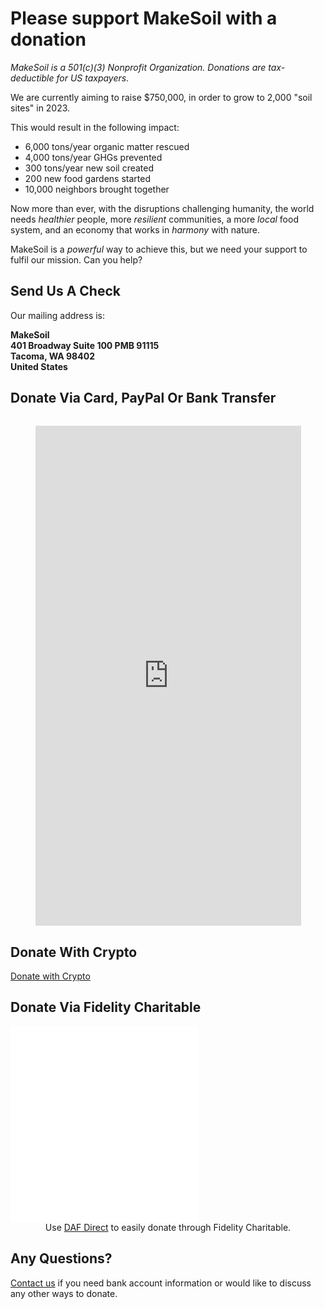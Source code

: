 # Please support MakeSoil with a donation

_MakeSoil is a 501(c)(3) Nonprofit Organization. Donations are tax-deductible for US taxpayers._

We are currently aiming to raise $750,000, in order to grow to 2,000 "soil sites" in 2023.

This would result in the following impact:

- 6,000 tons/year organic matter rescued
- 4,000 tons/year GHGs prevented
- 300 tons/year new soil created
- 200 new food gardens started
- 10,000 neighbors brought together

Now more than ever, with the disruptions challenging humanity, the world needs _healthier_ people, more _resilient_ communities, a more _local_ food system, and an economy that works in _harmony_ with nature.

MakeSoil is a _powerful_ way to achieve this, but we need your support to fulfil our mission. Can you help? 

## Send Us A Check

Our mailing address is:
<div style="font-weight: bold;">
MakeSoil<br />
401 Broadway Suite 100 PMB 91115
<br />
Tacoma, WA 98402
<br />
United States
</div>

## Donate Via Card, PayPal Or Bank Transfer

<div style="text-align: center;margin-top: 2rem;">
  <script src="https://donorbox.org/widget.js" paypalExpress="true"></script><iframe src="https://donorbox.org/embed/makesoil" height="800px" width="100%" style="max-width:425px;" seamless="seamless" name="donorbox" frameborder="0" scrolling="no" allowpaymentrequest></iframe>
  <br />
</div>

## Donate With Crypto

<div>
  <a class="donate-with-crypto"
     href="https://commerce.coinbase.com/checkout/baf9ce19-918b-4b47-ae0d-aec51091d202" target="_blank">
    Donate with Crypto
  </a>
  <script src="https://commerce.coinbase.com/v1/checkout.js?version=201807">
  </script>
</div>

## Donate Via Fidelity Charitable

<iframe src="/dafdirect.html" style="height: 313px; width: 300px;" frameborder="0" ></iframe>

<div style="text-align: center;">Use <a href="https://www.dafdirect.org/DAFDirect/daflink?_dafdirect_settings=ODI0NzY5MTc3XzIxMTFfY2IzNWZhZmYtZjk5MC00ZTdkLTg5YzMtZDIzMjRjNGQ0ZWU0&designatedText=TWFrZVNvaWw=&amountValue=" target="_blank">DAF Direct</a> to easily donate through Fidelity Charitable.</div>

## Any Questions?

[Contact us](/contact-us) if you need bank account information or would like to discuss any other ways to donate.

